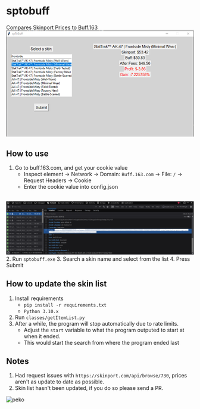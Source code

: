 # sptobuff
Compares Skinport Prices to Buff.163
![program](/images/sptobuff.png) 

## How to use
1. Go to buff.163.com, and get your cookie value
    - Inspect element -> Network -> Domain: `Buff.163.com` -> File:  `/` -> Request Headers -> Cookie
    - Enter the cookie value into config.json
    <br/>
![network](/images/network.png) 
2. Run `sptobuff.exe`
3. Search a skin name and select from the list
4. Press Submit

## How to update the skin list
1. Install requirements
    - `pip install -r requirements.txt`
    - `Python 3.10.x`
2. Run `classes/getItemList.py`
3. After a while, the program will stop automatically due to rate limits.
    - Adjust the `start` variable to what the program outputed to start at when it ended.
    - This would start the search from where the program ended last

## Notes
1. Had request issues with `https://skinport.com/api/browse/730`, prices aren't as update to date as possible.
2. Skin list hasn't been updated, if you do so please send a PR.


![peko](https://c.tenor.com/yCXF2YPIXtwAAAAC/pekora-animeh.gif)
